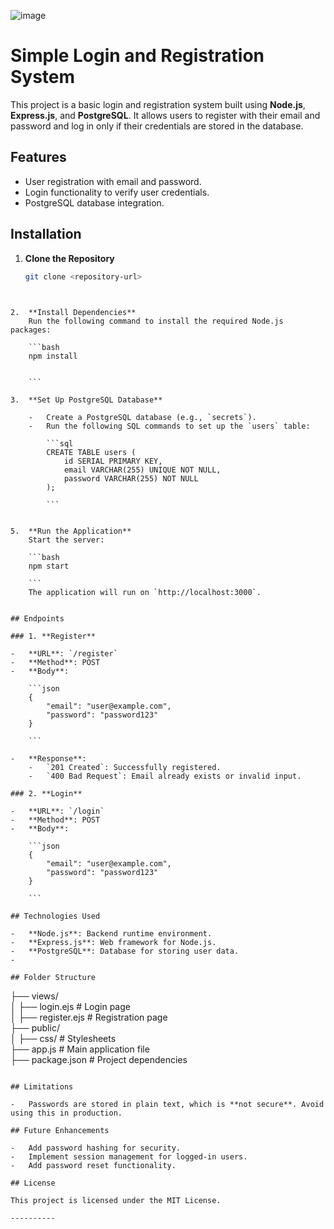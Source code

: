 


![image](https://github.com/user-attachments/assets/7baa8607-e2b3-4073-8def-93ec0ab12596)

# Simple Login and Registration System  

This project is a basic login and registration system built using **Node.js**, **Express.js**, and **PostgreSQL**. It allows users to register with their email and password and log in only if their credentials are stored in the database.

## Features  
- User registration with email and password.  
- Login functionality to verify user credentials.  
- PostgreSQL database integration.  


## Installation  

1. **Clone the Repository**  
   ```bash
   git clone <repository-url>
  

```

2.  **Install Dependencies**  
    Run the following command to install the required Node.js packages:
    
    ```bash
    npm install

    
    ```
    
3.  **Set Up PostgreSQL Database**
    
    -   Create a PostgreSQL database (e.g., `secrets`).
    -   Run the following SQL commands to set up the `users` table:
        
        ```sql
        CREATE TABLE users (
            id SERIAL PRIMARY KEY,
            email VARCHAR(255) UNIQUE NOT NULL,
            password VARCHAR(255) NOT NULL
        );
        
        ```
        
    
5.  **Run the Application**  
    Start the server:
    
    ```bash
    npm start
    
    ```
    The application will run on `http://localhost:3000`.
    

## Endpoints

### 1. **Register**

-   **URL**: `/register`
-   **Method**: POST
-   **Body**:
    
    ```json
    {
        "email": "user@example.com",
        "password": "password123"
    }
    
    ```
    
-   **Response**:
    -   `201 Created`: Successfully registered.
    -   `400 Bad Request`: Email already exists or invalid input.

### 2. **Login**

-   **URL**: `/login`
-   **Method**: POST
-   **Body**:
    
    ```json
    {
        "email": "user@example.com",
        "password": "password123"
    }
    
    ```

## Technologies Used

-   **Node.js**: Backend runtime environment.
-   **Express.js**: Web framework for Node.js.
-   **PostgreSQL**: Database for storing user data.
- 

## Folder Structure

```

├── views/  
│   ├── login.ejs       # Login page  
│   ├── register.ejs    # Registration page  
├── public/  
│   ├── css/            # Stylesheets  
├── app.js              # Main application file  
├── package.json        # Project dependencies  

```

## Limitations

-   Passwords are stored in plain text, which is **not secure**. Avoid using this in production.

## Future Enhancements

-   Add password hashing for security.
-   Implement session management for logged-in users.
-   Add password reset functionality.

## License

This project is licensed under the MIT License.

----------



